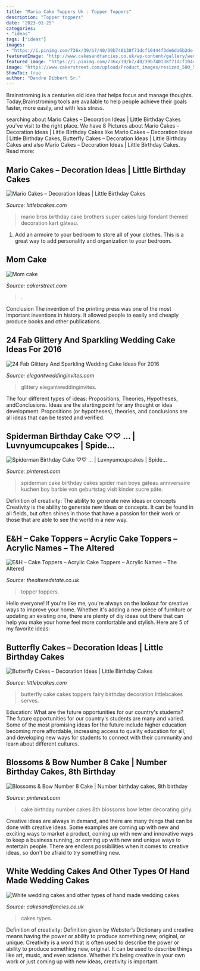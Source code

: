 ```yaml
---
title: "Mario Cake Toppers Uk : Topper Toppers"
description: "Topper toppers"
date: "2023-01-25"
categories:
- "ideas"
tags: ["ideas"]
images:
- "https://i.pinimg.com/736x/39/b7/40/39b740138f71dcf10444f3de6da6b2de--spiderman-birthday-cake-spider-man-birthday.jpg?b=t"
featuredImage: "http://www.cakesandfancies.co.uk/wp-content/gallery/wedding-cakes/img_6569web.jpg"
featured_image: "https://i.pinimg.com/736x/39/b7/40/39b740138f71dcf10444f3de6da6b2de--spiderman-birthday-cake-spider-man-birthday.jpg?b=t"
image: "https://www.cakerstreet.com/upload/Product_images/resized_500_500/mom-cake-20467.jpg"
ShowToc: true
author: "Dandre Dibbert Sr."
---
```



Brainstroming is a centuries old idea that helps focus and manage thoughts. Today,Brainstroming tools are available to help people achieve their goals faster, more easily, and with less stress.

	

		
searching about Mario Cakes – Decoration Ideas | Little Birthday Cakes you've visit to the right place. We have 8 Pictures about Mario Cakes – Decoration Ideas | Little Birthday Cakes like Mario Cakes – Decoration Ideas | Little Birthday Cakes, Butterfly Cakes – Decoration Ideas | Little Birthday Cakes and also Mario Cakes – Decoration Ideas | Little Birthday Cakes. Read more:
		
    
## Mario Cakes – Decoration Ideas | Little Birthday Cakes

<img loading=lazy src="http://www.littlebcakes.com/wp-content/uploads/2013/08/Mario-Bros-Birthday-Cake.jpg" onerror="this.onerror=null;this.src='https://tse3.mm.bing.net/th?id=OIP.AIfalHjYzapOLsJydbn_wwHaLE&amp;pid=15.1';" alt="Mario Cakes – Decoration Ideas | Little Birthday Cakes">

_Source: littlebcakes.com_

>mario bros birthday cake brothers super cakes luigi fondant themed decoration kart gâteau. 

	

1. Add an armoire to your bedroom to store all of your clothes. This is a great way to add personality and organization to your bedroom.

    
## Mom Cake

<img loading=lazy src="https://www.cakerstreet.com/upload/Product_images/resized_500_500/mom-cake-20467.jpg" onerror="this.onerror=null;this.src='https://tse2.mm.bing.net/th?id=OIP.FV5ZzOXO-8S2djrqeBs7eAAAAA&amp;pid=15.1';" alt="Mom cake">

_Source: cakerstreet.com_

>. 

	

Conclusion
The invention of the printing press was one of the most important inventions in history. It allowed people to easily and cheaply produce books and other publications.

    
## 24 Fab Glittery And Sparkling Wedding Cake Ideas For 2016

<img loading=lazy src="https://www.elegantweddinginvites.com/wedding-blog/wp-content/uploads/2015/12/elegant-gold-glitter-wedding-cake-youve-ever-seen.jpg" onerror="this.onerror=null;this.src='https://tse2.mm.bing.net/th?id=OIP.RArK0LDLoEGAHCu3OeSu5wHaKS&amp;pid=15.1';" alt="24 Fab Glittery And Sparkling Wedding Cake Ideas For 2016">

_Source: elegantweddinginvites.com_

>glittery elegantweddinginvites. 

	

The four different types of ideas: Propositions, Theories, Hypotheses, andConclusions.
Ideas are the starting point for any thought or idea development. Propositions (or hypotheses), theories, and conclusions are all ideas that can be tested and verified.

    
## Spiderman Birthday Cake ♡♡ … | Luvnyumcupcakes | Spide…

<img loading=lazy src="https://i.pinimg.com/736x/39/b7/40/39b740138f71dcf10444f3de6da6b2de--spiderman-birthday-cake-spider-man-birthday.jpg?b=t" onerror="this.onerror=null;this.src='https://tse4.mm.bing.net/th?id=OIP.GP65YL8QBxKGGI7QFZj70gHaLH&amp;pid=15.1';" alt="Spiderman Birthday Cake ♡♡ … | Luvnyumcupcakes | Spide…">

_Source: pinterest.com_

>spiderman cake birthday cakes spider man boys gateau anniversaire kuchen boy barbie von geburtstag visit kinder sucre pâte. 

	

Definition of creativity: The ability to generate new ideas or concepts
Creativity is the ability to generate new ideas or concepts. It can be found in all fields, but often shines in those that have a passion for their work or those that are able to see the world in a new way.

    
## E&amp;H – Cake Toppers – Acrylic Cake Toppers – Acrylic Names – The Altered

<img loading=lazy src="https://www.thealteredstate.co.uk/wp-content/uploads/2019/08/Cake-topper-acrylic-cake-topper-harry-potter-birthday-cake-topper-e1565715095720.jpg" onerror="this.onerror=null;this.src='https://tse1.mm.bing.net/th?id=OIP.h0UecIBvmQN8WzcdFw0DzgHaJ4&amp;pid=15.1';" alt="E&amp;H – Cake Toppers – Acrylic Cake Toppers – Acrylic Names – The Altered">

_Source: thealteredstate.co.uk_

>topper toppers. 

	

Hello everyone! If you're like me, you're always on the lookout for creative ways to improve your home. Whether it's adding a new piece of furniture or updating an existing one, there are plenty of diy ideas out there that can help you make your home feel more comfortable and stylish. Here are 5 of my favorite ideas: 

    
## Butterfly Cakes – Decoration Ideas | Little Birthday Cakes

<img loading=lazy src="http://www.littlebcakes.com/wp-content/uploads/2013/08/Butterfly-Cake-Toppers.jpg" onerror="this.onerror=null;this.src='https://tse3.mm.bing.net/th?id=OIP.ynMuql-jtHjdGbebvKgORQHaJV&amp;pid=15.1';" alt="Butterfly Cakes – Decoration Ideas | Little Birthday Cakes">

_Source: littlebcakes.com_

>butterfly cake cakes toppers fairy birthday decoration littlebcakes serves. 

	

Education: What are the future opportunities for our country's students?
The future opportunities for our country's students are many and varied. Some of the most promising ideas for the future include higher education becoming more affordable, increasing access to quality education for all, and developing new ways for students to connect with their community and learn about different cultures.

    
## Blossoms &amp; Bow Number 8 Cake | Number Birthday Cakes, 8th Birthday

<img loading=lazy src="https://i.pinimg.com/736x/49/03/59/49035998fd5aec97fd5f7ecbdcec696b.jpg" onerror="this.onerror=null;this.src='https://tse1.mm.bing.net/th?id=OIP.CWYe1xI0Dtm0hRLkAf3_9AAAAA&amp;pid=15.1';" alt="Blossoms &amp; Bow Number 8 Cake | Number birthday cakes, 8th birthday">

_Source: pinterest.com_

>cake birthday number cakes 8th blossoms bow letter decorating girly. 

	

Creative ideas are always in demand, and there are many things that can be done with creative ideas. Some examples are coming up with new and exciting ways to market a product, coming up with new and innovative ways to keep a business running, or coming up with new and unique ways to entertain people. There are endless possibilities when it comes to creative ideas, so don't be afraid to try something new.

    
## White Wedding Cakes And Other Types Of Hand Made Wedding Cakes

<img loading=lazy src="http://www.cakesandfancies.co.uk/wp-content/gallery/wedding-cakes/img_6569web.jpg" onerror="this.onerror=null;this.src='https://tse2.mm.bing.net/th?id=OIP.c-IkNO5TPZALFqG0_k6mQgHaKz&amp;pid=15.1';" alt="White wedding cakes and other types of hand made wedding cakes">

_Source: cakesandfancies.co.uk_

>cakes types. 

	

Definition of creativity: Definition given by Webster’s Dictionary and creative means having the power or ability to produce something new, original, or unique.
Creativity is a word that is often used to describe the power or ability to produce something new, original. It can be used to describe things like art, music, and even science. Whether it’s being creative in your own work or just coming up with new ideas, creativity is important.

